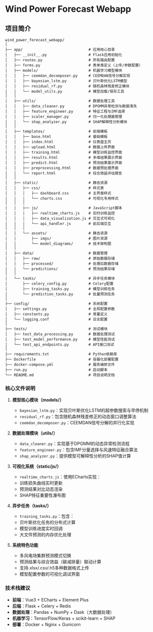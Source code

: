 # Wind Power Forecast Webapp

## 项目简介

``` document
wind_power_forecast_webapp/
│
├── app/                              # 应用核心目录
│   ├── __init__.py                   # Flask应用初始化
│   ├── routes.py                     # 所有路由配置
│   ├── forms.py                      # 表单类定义（上传/参数配置）
│   ├── models/                       # 机器学习模型模块
│   │   ├── ceemdan_decomposer.py     # CEEMDAN信号分解实现
│   │   ├── bayesian_lstm.py          # 贝叶斯优化LSTM模型
│   │   ├── residual_rf.py            # 随机森林残差修正模块
│   │   └── model_utils.py            # 模型加载/保存工具
│   │
│   ├── utils/                        # 数据处理工具
│   │   ├── data_cleaner.py           # DPGMM异常检测与数据清洗
│   │   ├── feature_engineer.py       # 特征工程与IMF选择
│   │   ├── scaler_manager.py         # 归一化处理器管理
│   │   └── shap_analyzer.py          # SHAP解释性分析模块
│   │
│   ├── templates/                    # 前端模板
│   │   ├── base.html                 # 基础模板
│   │   ├── index.html                # 仪表盘主页
│   │   ├── upload.html               # 数据上传界面
│   │   ├── training.html             # 模型训练监控界面
│   │   ├── results.html              # 多维结果展示界面
│   │   ├── predict.html              # 预测结果展示界面
│   │   ├── preprocessing.html        # 数据预处理界面
│   │   └── report.html               # 综合效益评估报告
│   │
│   ├── static/                       # 静态资源
│   │   ├── css/                      # 样式表
│   │   │   ├── dashboard.css         # 主界面样式
│   │   │   └── charts.css            # 可视化专用样式
│   │   │
│   │   ├── js/                       # JavaScript脚本
│   │   │   ├── realtime_charts.js    # 实时训练监控
│   │   │   ├── data_visualization.js # 交互式可视化
│   │   │   └── api_handler.js        # 前后端交互
│   │   │
│   │   └── assets/                   # 静态资源
│   │       ├── imgs/                 # 图片资源
│   │       └── model_diagrams/       # 技术架构图
│   │
│   ├── data/                         # 数据管理
│   │   ├── raw/                      # 原始数据存储
│   │   ├── processed/                # 处理后数据存储
│   │   └── predictions/              # 预测结果存储
│   │
│   └── tasks/                        # 异步任务模块
│       ├── celery_config.py          # Celery配置
│       ├── training_tasks.py         # 模型训练任务
│       └── prediction_tasks.py       # 批量预测任务
│
├── config/                           # 系统配置
│   ├── settings.py                   # 全局配置参数
│   ├── constants.py                  # 常量定义
│   └── logging.conf                  # 日志配置
│
├── tests/                            # 测试模块
│   ├── test_data_processing.py       # 数据处理测试
│   ├── test_model_performance.py     # 模型性能测试
│   └── test_api_endpoints.py         # API接口测试
│
├── requirements.txt                  # Python依赖库
├── Dockerfile                        # 容器化部署配置
├── docker-compose.yml                # 服务编排文件
├── run.py                            # 启动脚本
└── README.md                         # 项目说明文档
```

### 核心文件说明

1. **模型核心模块（models/）**
   - `bayesian_lstm.py`：实现贝叶斯优化LSTM的超参数搜索与早停机制
   - `residual_rf.py`：包含随机森林残差修正的动态窗口调整算法
   - `ceemdan_decomposer.py`：CEEMDAN信号分解的并行化实现

2. **数据处理模块（utils/）**
   - `data_cleaner.py`：实现基于DPGMM的动态异常检测流程
   - `feature_engineer.py`：包含IMF分量选择与风速特征融合算法
   - `shap_analyzer.py`：提供模型可解释性分析的SHAP值计算

3. **可视化系统（static/js/）**
   - `realtime_charts.js`：使用ECharts实现：
   - 训练损失曲线实时更新
   - 预测结果对比动态渲染
   - SHAP特征重要性瀑布图

4. **异步任务（tasks/）**
   - `training_tasks.py`：包含：
   - 贝叶斯优化任务的分布式计算
   - 模型训练进度实时回调
   - 大文件预测的内存优化处理

5. **系统特色功能**
   - 多风电场集群预测模式切换
   - 预测结果与综合效益（碳减排量）联动计算
   - 支持.xlsx/.csv/.h5多种数据格式上传
   - 模型配置参数的可视化调试界面

### 技术栈建议

- **前端**：Vue3 + ECharts + Element Plus
- **后端**：Flask + Celery + Redis
- **数据处理**：Pandas + NumPy + Dask（大数据处理）
- **机器学习**：TensorFlow/Keras + scikit-learn + SHAP
- **部署**：Docker + Nginx + Gunicorn
